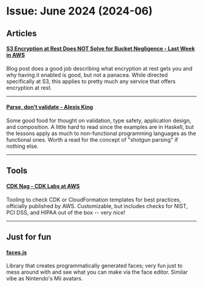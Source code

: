 # Issue: June 2024 (2024-06)

## Articles
#### [S3 Encryption at Rest Does NOT Solve for Bucket Negligence - Last Week in AWS](https://www.lastweekinaws.com/blog/s3-encryption-at-rest-does-not-solve-for-bucket-negligence/)
Blog post does a good job describing what encryption at rest gets you and why having it enabled is good, but not a panacea.  While directed specifically at S3, this applies to pretty much any service that offers encryption at rest.

----
#### [Parse, don’t validate - Alexis King](https://lexi-lambda.github.io/blog/2019/11/05/parse-don-t-validate/)
Some good food for thought on validation, type safety, application design, and composition.  A little hard to read since the examples are in Haskell, but the lessons apply as much to non-functional programming languages as the functional ones.  Worth a read for the concept of "shotgun parsing" if nothing else.

----
## Tools
#### [CDK Nag - CDK Labs at AWS](https://github.com/cdklabs/cdk-nag)
Tooling to check CDK or CloudFormation templates for best practices, officially published by AWS.  Customizable, but includes checks for NIST, PCI DSS, and HIPAA out of the box -- very nice!

----
## Just for fun
#### [faces.js](https://zengm.com/facesjs/)
Library that creates programmatically generated faces; very fun just to mess around with and see what you can make via the face editor.  Similar vibe as Nintendo's Mii avatars.
